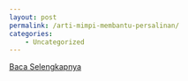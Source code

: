 ```yaml
---
layout: post
permalink: /arti-mimpi-membantu-persalinan/
categories:
    - Uncategorized
---
```


[Baca Selengkapnya](/03)